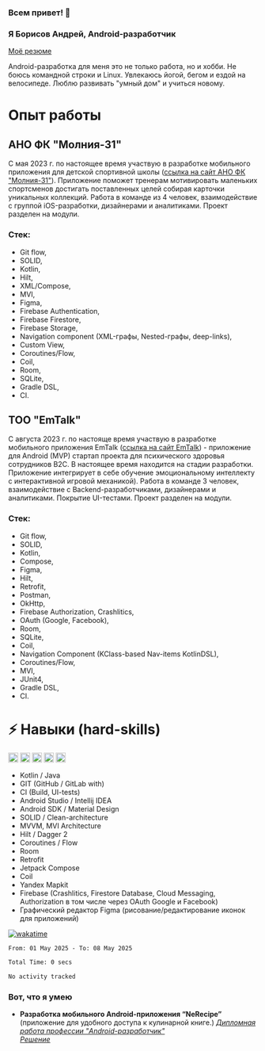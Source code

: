 ### Всем привет! 👋

### Я Борисов Андрей, Android-разработчик

[Моё резюме](https://disk.yandex.ru/i/m36-yaPcj6FNdg)

Android-разработка для меня это не только работа, но и хобби.
Не боюсь командной строки и Linux.
Увлекаюсь йогой, бегом и ездой на велосипеде.
Люблю развивать "умный дом" и учиться новому.

# Опыт работы

## АНО ФК "Молния-31"

С мая 2023 г. по настоящее время участвую в разработке мобильного приложения для детской спортивной
школы ([ссылка на сайт АНО ФК "Молния-31"](https://molnia.nko31.ru)).
Приложение поможет тренерам мотивировать маленьких спортсменов достигать поставленных целей собирая карточки уникальных
коллекций.
Работа в команде из 4 человек, взаимодействие с группой iOS-разработки, дизайнерами и аналитиками.
Проект разделен на модули.

### Стек:

- Git flow,
- SOLID,
- Kotlin,
- Hilt,
- XML/Compose,
- MVI,
- Figma,
- Firebase Authentication,
- Firebase Firestore,
- Firebase Storage,
- Navigation component (XML-графы, Nested-графы, deep-links),
- Custom View,
- Coroutines/Flow,
- Coil,
- Room,
- SQLite,
- Gradle DSL,
- CI.

## ТОО "EmTalk"

C августа 2023 г. по настояще время участвую в разработке мобильного приложения
EmTalk ([ссылка на сайт EmTalk](https://emtalk.org/)) - приложение для Android (MVP)
стартап проекта для психического здоровья сотрудников B2C. В настоящее время находится на стадии разработки.
Приложение интегрирует в себе обучение эмоциональному интеллекту с интерактивной игровой механикой).
Работа в команде 3 человек, взаимодействие с Backend-разработчиками, дизайнерами и аналитиками. Покрытие UI-тестами.
Проект разделен на модули.

### Стек:

- Git flow,
- SOLID,
- Kotlin,
- Compose,
- Figma,
- Hilt,
- Retrofit,
- Postman,
- OkHttp,
- Firebase Authorization, Crashlitics,
- OAuth (Google, Facebook),
- Room,
- SQLite,
- Coil,
- Navigation Component (KClass-based Nav-items KotlinDSL),
- Coroutines/Flow,
- MVI,
- JUnit4,
- Gradle DSL,
- CI.

# ⚡ Навыки (hard-skills)
<p float="left">
  <img height="20" alt="Kotlin" src="https://img.shields.io/badge/kotlin%20-%237F52FF.svg?&style=for-the-badge&logo=kotlin&logoColor=white"/>
  <img height="20" alt="Git" src="https://img.shields.io/badge/git%20-%23F05033.svg?&style=for-the-badge&logo=git&logoColor=white"/>
  <img height="20" alt="GitHub" src="https://img.shields.io/badge/github%20-%23121011.svg?&style=for-the-badge&logo=github&logoColor=white"/>
  <img height="20" alt="JetPackCompose" src="https://img.shields.io/badge/JetPackCompose%20-%234285F4.svg?&style=for-the-badge&logo=jetpackcompose&logoColor=white"/>
  <img height="20" alt="Firebase" src="https://img.shields.io/badge/firebase%20-%23039BE5.svg?&style=for-the-badge&logo=firebase"/>
</p>

* Kotlin / Java
* GIT (GitHub / GitLab with)
* CI (Build, UI-tests)
* Android Studio / Intellij IDEA
* Android SDK / Material Design
* SOLID / Clean-architecture
* MVVM, MVI Architecture
* Hilt / Dagger 2
* Coroutines / Flow
* Room
* Retrofit
* Jetpack Compose
* Coil
* Yandex Mapkit
* Firebase (Crashlitics, Firestore Database, Cloud Messaging, Authorization в том числе через OAuth Google и Facebook)
* Графический редактор Figma (рисование/редактирование иконок для приложений)

[![wakatime](https://wakatime.com/badge/user/e778006b-282d-432f-abd0-2a7eb49f3184.svg)](https://wakatime.com/@e778006b-282d-432f-abd0-2a7eb49f3184)

<!--START_SECTION:waka-->

```txt
From: 01 May 2025 - To: 08 May 2025

Total Time: 0 secs

No activity tracked
```

<!--END_SECTION:waka-->

### Вот, что я умею

* **Разработка мобильного Android-приложения “NeRecipe”** (приложение для удобного доступа к кулинарной книге.)
  *[Дипломная работа профессии "Android-разработчик"](https://disk.yandex.ru/i/8jtYROYKXGp4-A)*  
  *[Решение](https://github.com/clinri/NeRecipe)*

<!--
**clinri/clinri** is a ✨ _special_ ✨ repository because its `README.md` (this file) appears on your GitHub profile.